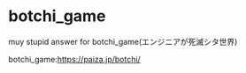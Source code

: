 # botchi_game

muy stupid answer for botchi_game(エンジニアが死滅シタ世界)

botchi_game:https://paiza.jp/botchi/
